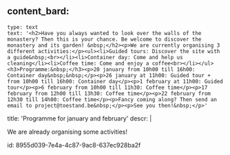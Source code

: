 content_bard:
  -
    type: text
    text: '<h2>Have you always wanted to look over the walls of the monastery? Then this is your chance. Be welcome to discover the monastery and its garden! &nbsp;</h2><p>We are currently organising 3 different activities:</p><ul><li>Guided tours: Discover the site with a guide&nbsp;<br></li><li>Container day: Come and help us cleaning</li><li>Coffee time: Come and enjoy a coffee<br></li></ul><h3>Programme:&nbsp;</h3><p>20 january from 10h00 till 16h00: Container day&nbsp;&nbsp;</p><p>26 january at 11h00: Guided tour + from 10h00 till 16h00: Container day</p><p>1 february at 11h00: Guided tour</p><p>6 february from 10h00 till 11h30: Coffee time</p><p>17 february from 12h00 till 13h30: Coffee time</p><p>22 february from 12h30 till 14h00: Coffee time</p><p>Fancy coming along? Then send an email to project@toestand.be&nbsp;</p><p>See you then!&nbsp;</p>'
title: 'Programme for january and february'
descr: |
  <p>We are already organising some activities!
  </p>
  
id: 8955d039-7e4a-4c87-9ac8-637ec928ba2f
